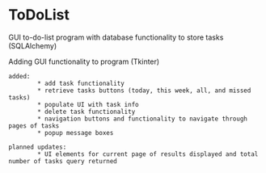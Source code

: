 # ToDoList
GUI to-do-list program with database functionality to store tasks (SQLAlchemy)

Adding GUI functionality to program (Tkinter)

    added:  
            * add task functionality
            * retrieve tasks buttons (today, this week, all, and missed tasks) 
            * populate UI with task info
            * delete task functionality
            * navigation buttons and functionality to navigate through pages of tasks 
            * popup message boxes
            
    planned updates:   
            * UI elements for current page of results displayed and total number of tasks query returned
